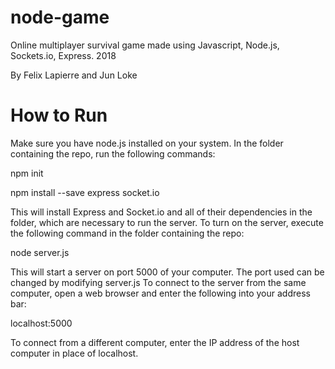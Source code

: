 # node-game
Online multiplayer survival game made using Javascript, Node.js, Sockets.io, Express. 
2018

By Felix Lapierre and Jun Loke

# How to Run

Make sure you have node.js installed on your system.
In the folder containing the repo, run the following commands:

npm init

npm install --save express socket.io

This will install Express and Socket.io and all of their dependencies in the folder, which are necessary to run the server.
To turn on the server, execute the following command in the folder containing the repo:

node server.js

This will start a server on port 5000 of your computer. The port used can be changed by modifying server.js
To connect to the server from the same computer, open a web browser and enter the following into your address bar:

localhost:5000

To connect from a different computer, enter the IP address of the host computer in place of localhost.
